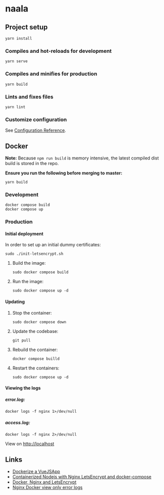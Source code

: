 # naala

## Project setup

    yarn install

### Compiles and hot-reloads for development

    yarn serve

### Compiles and minifies for production

    yarn build

### Lints and fixes files

    yarn lint

### Customize configuration

See [Configuration Reference][configuration_reference].

## Docker

**Note:** Because `npm run build` is memory intensive, the latest compiled dist build is stored in the repo.

**Ensure you run the following before merging to master:**

    yarn build

### Development

    docker compose build
    docker compose up

### Production

#### Initial deployment

In order to set up an initial dummy certificates:

    sudo ./init-letsencrypt.sh

1. Build the image:

   `sudo docker compose build`

2. Run the image:

   `sudo docker compose up -d`

#### Updating

1. Stop the container:

    `sudo docker compose down`

2. Update the codebase:

    `git pull`

3. Rebuild the container:

    `docker compose builld`

4. Restart the containers:

   `sudo docker compose up -d`

#### Viewing the logs

##### error.log:

    docker logs -f nginx 1>/dev/null

##### access.log:

    docker logs -f nginx 2>/dev/null

View on [http://localhost](http://localhost])

## Links

* [Dockerize a VueJSApp][dockerize_vuejs]
* [Containerized Nodejs with Nginx LetsEncrypt and docker-compose][node_letsencrypt]
* [Docker, Nginx and LetsEncrypt][docker_nginx_letsencrypt]
* [Nginx Docker view only error logs][docker_nginx_logs]

[dockerize_vuejs]: https://v2.vuejs.org/v2/cookbook/dockerize-vuejs-app.html

[node_letsencrypt]: https://www.digitalocean.com/community/tutorials/how-to-secure-a-containerized-node-js-application-with-nginx-let-s-encrypt-and-docker-compose

[configuration_reference]: https://cli.vuejs.org/config/

[docker_nginx_letsencrypt]:https://pentacent.medium.com/nginx-and-lets-encrypt-with-docker-in-less-than-5-minutes-b4b8a60d3a71

[docker_nginx_logs]: https://stackoverflow.com/questions/61564018/in-nginx-docker-how-do-we-see-log-only-from-error-log
